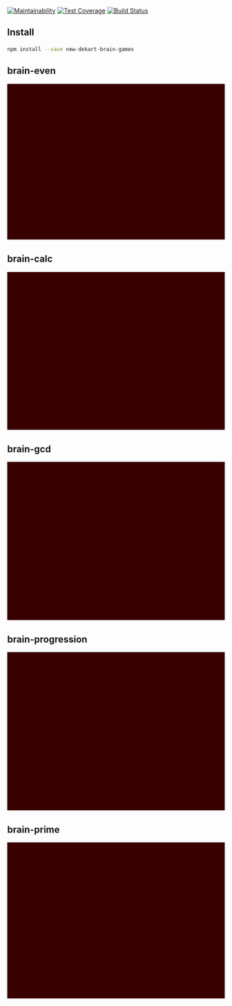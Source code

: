 [![Maintainability](https://api.codeclimate.com/v1/badges/a99a88d28ad37a79dbf6/maintainability)](https://codeclimate.com/github/codeclimate/codeclimate/maintainability)
[![Test Coverage](https://api.codeclimate.com/v1/badges/a99a88d28ad37a79dbf6/test_coverage)](https://codeclimate.com/github/codeclimate/codeclimate/test_coverage)
[![Build Status](https://travis-ci.org/NewDekart/frontend-project-lvl1.svg?branch=master)](https://travis-ci.org/NewDekart/frontend-project-lvl1)

## Install

```sh
npm install --save new-dekart-brain-games
```

## brain-even
![](./asciinema/gif/even.gif)

## brain-calc
![](./asciinema/gif/calc.gif)

## brain-gcd
![](./asciinema/gif/gcd.gif)

## brain-progression
![](./asciinema/gif/progression.gif)

## brain-prime
![](./asciinema/gif/even.gif)
